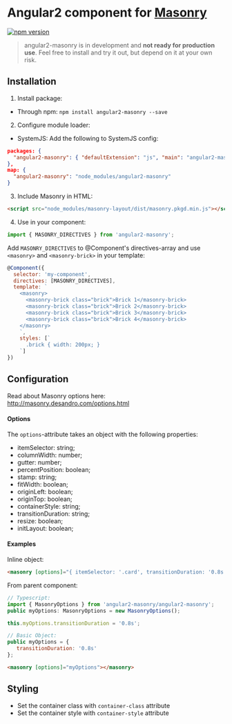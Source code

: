 # Angular2 component for [Masonry](https://github.com/desandro/masonry)

[![npm version](https://badge.fury.io/js/angular2-masonry.svg)](https://www.npmjs.com/package/angular2-masonry)

> angular2-masonry is in development and **not ready for production use**.
> Feel free to install and try it out, but depend on it at your own risk.

## Installation

1. Install package:
 * Through npm: `npm install angular2-masonry --save`
 
2. Configure module loader:
 * SystemJS:
 Add the following to SystemJS config:
 ```json
 packages: {
   "angular2-masonry": { "defaultExtension": "js", "main": "angular2-masonry.js" }
 },
 map: {
   "angular2-masonry": "node_modules/angular2-masonry" 
 }
 ```
3. Include Masonry in HTML: 

 ```html
 <script src="node_modules/masonry-layout/dist/masonry.pkgd.min.js"></script>
 ```

4. Use in your component:
 ```javascript
 import { MASONRY_DIRECTIVES } from 'angular2-masonry';
 ```
  
 Add `MASONRY_DIRECTIVES` to @Component's directives-array and use `<masonry>` and `<masonry-brick>` in your template:
  
 ```javascript
 @Component({
   selector: 'my-component',
   directives: [MASONRY_DIRECTIVES],
   template: `
     <masonry>
       <masonry-brick class="brick">Brick 1</masonry-brick>
       <masonry-brick class="brick">Brick 2</masonry-brick>
       <masonry-brick class="brick">Brick 3</masonry-brick>
       <masonry-brick class="brick">Brick 4</masonry-brick>
     </masonry>
     `,
     styles: [`
       .brick { width: 200px; }
     `]
 })
 ```
 
## Configuration

Read about Masonry options here: http://masonry.desandro.com/options.html

#### Options
The `options`-attribute takes an object with the following properties:
* itemSelector: string;
* columnWidth: number;
* gutter: number;
* percentPosition: boolean;
* stamp: string;
* fitWidth: boolean;
* originLeft: boolean;
* originTop: boolean;
* containerStyle: string;
* transitionDuration: string;
* resize: boolean;
* initLayout: boolean;

#### Examples

Inline object:
```html
<masonry [options]="{ itemSelector: '.card', transitionDuration: '0.8s' }"></masonry>
```

From parent component:
```javascript
// Typescript:
import { MasonryOptions } from 'angular2-masonry/angular2-masonry';
public myOptions: MasonryOptions = new MasonryOptions();

this.myOptions.transitionDuration = '0.8s';

// Basic Object:
public myOptions = {
   transitionDuration: '0.8s'
};
```
```html
<masonry [options]="myOptions"></masonry>
```

## Styling

* Set the container class with `container-class` attribute
* Set the container style with `container-style` attribute